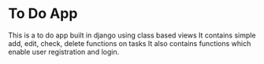 # To Do App

This is a to do app built in django using class based views
It contains simple add, edit, check, delete functions on tasks
It also contains functions which enable user registration and login.

